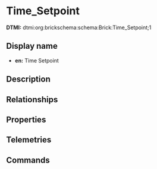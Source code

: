 # Time_Setpoint
**DTMI:** dtmi:org:brickschema:schema:Brick:Time_Setpoint;1
## Display name
- **en:** Time Setpoint
## Description
## Relationships
## Properties
## Telemetries
## Commands

